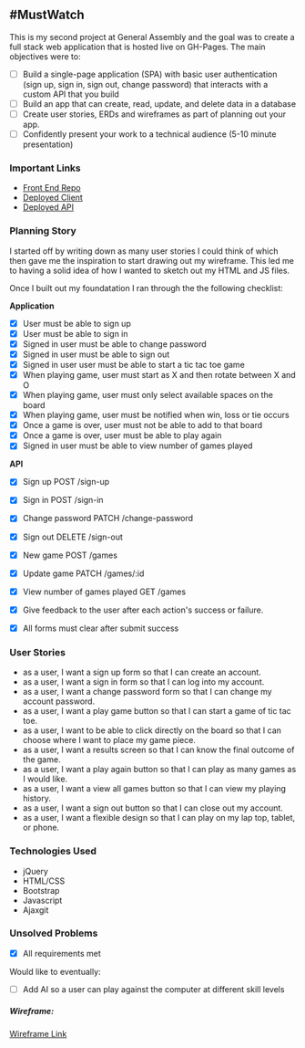 ## #MustWatch
This is my second project at General Assembly and the goal was to create a full stack
web application that is hosted live on GH-Pages. The main objectives
were to:
- [ ] Build a single-page application (SPA) with basic user authentication
(sign up, sign in, sign out, change password) that interacts with a custom API that you build
- [ ] Build an app that can create, read, update, and delete data in a database
- [ ] Create user stories, ERDs and wireframes as part of planning out your app.
- [ ] Confidently present your work to a technical audience (5-10 minute presentation)

### Important Links
- [Front End Repo](https://github.com/mjeder/must-watch-client)
- [Deployed Client](mjeder.github.io/must-watch-client/)
- [Deployed API](https://must-watch-api.herokuapp.com/)

### Planning Story
I started off by writing down as many user stories I could think of which then
gave me the inspiration to start drawing out my wireframe. This led me to having
a solid idea of how I wanted to sketch out my HTML and JS files.

Once I built out my foundatation I ran through the the following checklist:

**Application**
- [x] User must be able to sign up
- [x] User must be able to sign in
- [x] Signed in user must be able to change password
- [x] Signed in user must be able to sign out
- [x] Signed in user user must be able to start a tic tac toe game
- [x] When playing game, user must start as X and then rotate between X and O
- [x] When playing game, user must only select available spaces on the board
- [x] When playing game, user must be notified when win, loss or tie occurs
- [x] Once a game is over, user must not be able to add to that board
- [x] Once a game is over, user must be able to play again
- [x] Signed in user must be able to view number of games played

**API**
- [x] Sign up POST /sign-up
- [x] Sign in POST /sign-in
- [x] Change password PATCH /change-password
- [x] Sign out DELETE /sign-out
- [x] New game POST /games
- [x] Update game PATCH /games/:id
- [x] View number of games played GET /games
- [x] Give feedback to the user after each action's success or failure.
- [x] All forms must clear after submit success


### User Stories
- as a user, I want a sign up form so that I can create an account.
- as a user, I want a sign in form so that I can log into my account.
- as a user, I want a change password form so that I can change my account
password.
- as a user, I want a play game button so that I can start a game of tic tac
toe.
- as a user, I want to be able to click directly on the board so that I can
choose where I want to place my game piece.
- as a user, I want a results screen so that I can know the final outcome of
the game.
- as a user, I want a play again button so that I can play as many games as I
would like.
- as a user, I want a view all games button so that I can view my playing
history.
- as a user, I want a sign out button so that I can close out my account.
- as a user, I want a flexible design so that I can play on my lap top, tablet,
or phone.

### Technologies Used
- jQuery
- HTML/CSS
- Bootstrap
- Javascript
- Ajaxgit

### Unsolved Problems
- [x] All requirements met

Would like to eventually:
- [ ] Add AI so a user can play against the computer at different skill levels

##### Wireframe:
[Wireframe Link](https://wireframepro.mockflow.com/view/tictactoe-wireframe-eder#/page/56232057d2ca4ded9e253877b5304c5d)
